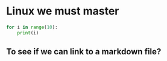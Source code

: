
# Linux we must master

```python
for i in range(10):
    print(i)
```

## To see if we can link to a markdown file?

